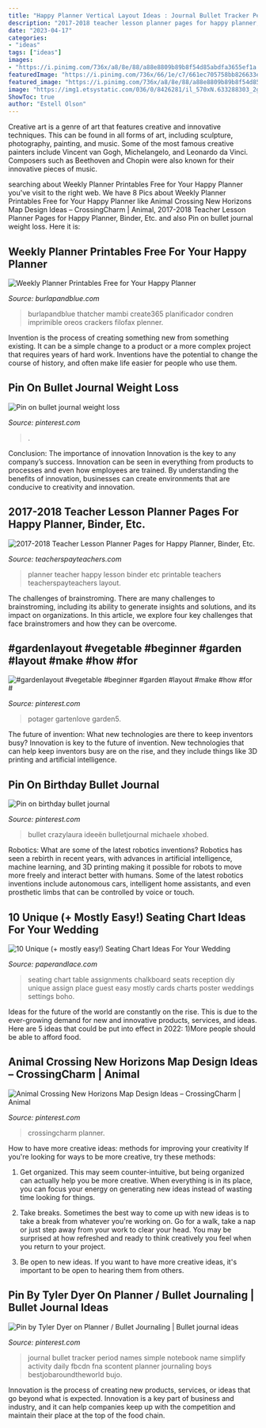 ```yaml
---
title: "Happy Planner Vertical Layout Ideas : Journal Bullet Tracker Period Names Simple Notebook Name Simplify Activity Daily Fbcdn Fna Scontent Planner Journaling Boys Bestjobaroundtheworld Bujo"
description: "2017-2018 teacher lesson planner pages for happy planner, binder, etc."
date: "2023-04-17"
categories:
- "ideas"
tags: ["ideas"]
images:
- "https://i.pinimg.com/736x/a8/8e/88/a88e8809b89b8f54d85abdfa3655ef1a.jpg"
featuredImage: "https://i.pinimg.com/736x/66/1e/c7/661ec705758bb826633e42e109eda13e.jpg"
featured_image: "https://i.pinimg.com/736x/a8/8e/88/a88e8809b89b8f54d85abdfa3655ef1a.jpg"
image: "https://img1.etsystatic.com/036/0/8426281/il_570xN.633288303_2gfv.jpg"
ShowToc: true
author: "Estell Olson"
---
```



Creative art is a genre of art that features creative and innovative techniques. This can be found in all forms of art, including sculpture, photography, painting, and music. Some of the most famous creative painters include Vincent van Gogh, Michelangelo, and Leonardo da Vinci. Composers such as Beethoven and Chopin were also known for their innovative pieces of music.

	

		
searching about Weekly Planner Printables Free for Your Happy Planner you've visit to the right web. We have 8 Pics about Weekly Planner Printables Free for Your Happy Planner like Animal Crossing New Horizons Map Design Ideas – CrossingCharm | Animal, 2017-2018 Teacher Lesson Planner Pages for Happy Planner, Binder, Etc. and also Pin on bullet journal weight loss. Here it is:
		
    
## Weekly Planner Printables Free For Your Happy Planner

<img loading=lazy src="https://www.burlapandblue.com/wp-content/uploads/2016/09/19558253110_3a14e52f50_b-424x600.jpg" onerror="this.onerror=null;this.src='https://tse1.mm.bing.net/th?id=OIP.9dL7s4z-Jv-3r89c2t50pQAAAA&amp;pid=15.1';" alt="Weekly Planner Printables Free for Your Happy Planner">

_Source: burlapandblue.com_

>burlapandblue thatcher mambi create365 planificador condren imprimible oreos crackers filofax plenner. 

	

Invention is the process of creating something new from something existing. It can be a simple change to a product or a more complex project that requires years of hard work. Inventions have the potential to change the course of history, and often make life easier for people who use them.

    
## Pin On Bullet Journal Weight Loss

<img loading=lazy src="https://i.pinimg.com/736x/a8/8e/88/a88e8809b89b8f54d85abdfa3655ef1a.jpg" onerror="this.onerror=null;this.src='https://tse4.mm.bing.net/th?id=OIP.JT4SSbjmb3JazBzWZwrGHgHaJ4&amp;pid=15.1';" alt="Pin on bullet journal weight loss">

_Source: pinterest.com_

>. 

	

Conclusion: The importance of innovation
Innovation is the key to any company’s success. Innovation can be seen in everything from products to processes and even how employees are trained. By understanding the benefits of innovation, businesses can create environments that are conducive to creativity and innovation.

    
## 2017-2018 Teacher Lesson Planner Pages For Happy Planner, Binder, Etc.

<img loading=lazy src="https://ecdn.teacherspayteachers.com/thumbitem/2017-2018-Teacher-Lesson-Planner-Pages-for-Happy-Planner-Binder-Etc--3155851-1500876151/original-3155851-1.jpg" onerror="this.onerror=null;this.src='https://tse3.mm.bing.net/th?id=OIP.a0HxyRoKu1EMnIJW-WTwcgAAAA&amp;pid=15.1';" alt="2017-2018 Teacher Lesson Planner Pages for Happy Planner, Binder, Etc.">

_Source: teacherspayteachers.com_

>planner teacher happy lesson binder etc printable teachers teacherspayteachers layout. 

	

The challenges of brainstroming.
There are many challenges to brainstroming, including its ability to generate insights and solutions, and its impact on organizations. In this article, we explore four key challenges that face brainstromers and how they can be overcome.

    
## #gardenlayout #vegetable #beginner #garden #layout #make #how #for #

<img loading=lazy src="https://i.pinimg.com/originals/4d/49/70/4d49708516167f256610ed23d66b888e.jpg" onerror="this.onerror=null;this.src='https://tse3.mm.bing.net/th?id=OIP.h3QQG-ZepJksFvYB8mmHWwHaLG&amp;pid=15.1';" alt="#gardenlayout #vegetable #beginner #garden #layout #make #how #for #">

_Source: pinterest.com_

>potager gartenlove garden5. 

	

The future of invention: What new technologies are there to keep inventors busy?
Innovation is key to the future of invention. New technologies that can help keep inventors busy are on the rise, and they include things like 3D printing and artificial intelligence.

    
## Pin On Birthday Bullet Journal

<img loading=lazy src="https://i.pinimg.com/736x/8e/fa/4b/8efa4b308162b04c951c6883ccaca15c.jpg" onerror="this.onerror=null;this.src='https://tse1.mm.bing.net/th?id=OIP.m09GMSQYyCULM1Gi-ippIgHaLH&amp;pid=15.1';" alt="Pin on birthday bullet journal">

_Source: pinterest.com_

>bullet crazylaura ideeën bulletjournal michaele xhobed. 

	

Robotics: What are some of the latest robotics inventions?
Robotics has seen a rebirth in recent years, with advances in artificial intelligence, machine learning, and 3D printing making it possible for robots to move more freely and interact better with humans. Some of the latest robotics inventions include autonomous cars, intelligent home assistants, and even prosthetic limbs that can be controlled by voice or touch.

    
## 10 Unique (+ Mostly Easy!) Seating Chart Ideas For Your Wedding

<img loading=lazy src="https://img1.etsystatic.com/036/0/8426281/il_570xN.633288303_2gfv.jpg" onerror="this.onerror=null;this.src='https://tse2.mm.bing.net/th?id=OIP.aTjJKltR4EoZNx-d0cFPyAHaKr&amp;pid=15.1';" alt="10 Unique (+ mostly easy!) Seating Chart Ideas For Your Wedding">

_Source: paperandlace.com_

>seating chart table assignments chalkboard seats reception diy unique assign place guest easy mostly cards charts poster weddings settings boho. 

	

Ideas for the future of the world are constantly on the rise. This is due to the ever-growing demand for new and innovative products, services, and ideas. Here are 5 ideas that could be put into effect in 2022: 1)More people should be able to afford food. 

    
## Animal Crossing New Horizons Map Design Ideas – CrossingCharm | Animal

<img loading=lazy src="https://i.pinimg.com/736x/66/1e/c7/661ec705758bb826633e42e109eda13e.jpg" onerror="this.onerror=null;this.src='https://tse3.mm.bing.net/th?id=OIP.T3X-f6gXN10VOSz8rdrFPgHaGD&amp;pid=15.1';" alt="Animal Crossing New Horizons Map Design Ideas – CrossingCharm | Animal">

_Source: pinterest.com_

>crossingcharm planner. 

	

How to have more creative ideas: methods for improving your creativity
If you're looking for ways to be more creative, try these methods:
1. Get organized. This may seem counter-intuitive, but being organized can actually help you be more creative. When everything is in its place, you can focus your energy on generating new ideas instead of wasting time looking for things.

2. Take breaks. Sometimes the best way to come up with new ideas is to take a break from whatever you're working on. Go for a walk, take a nap or just step away from your work to clear your head. You may be surprised at how refreshed and ready to think creatively you feel when you return to your project.

3. Be open to new ideas. If you want to have more creative ideas, it's important to be open to hearing them from others.

    
## Pin By Tyler Dyer On Planner / Bullet Journaling | Bullet Journal Ideas

<img loading=lazy src="https://i.pinimg.com/originals/a2/1c/9d/a21c9d0b42658775f090ff0e64688eaf.jpg" onerror="this.onerror=null;this.src='https://tse2.mm.bing.net/th?id=OIP.cQi-Lb1YfeaEHnNYY3VQ0QHaJ8&amp;pid=15.1';" alt="Pin by Tyler Dyer on Planner / Bullet Journaling | Bullet journal ideas">

_Source: pinterest.com_

>journal bullet tracker period names simple notebook name simplify activity daily fbcdn fna scontent planner journaling boys bestjobaroundtheworld bujo. 

	

Innovation is the process of creating new products, services, or ideas that go beyond what is expected. Innovation is a key part of business and industry, and it can help companies keep up with the competition and maintain their place at the top of the food chain.

